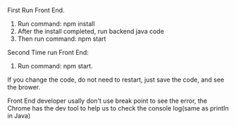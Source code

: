 First Run Front End.
1. Run command: npm install 
2. After the install completed, run backend java code
3. Then run command: npm start

Second Time run Front End:
1. Run command: npm start.

If you change the code, do not need to restart, just save the code, and see the brower.

Front End developer usally don't use break point to see the error, 
the Chrome has the dev tool to help us to check the console log(same as printIn in Java) 

